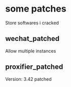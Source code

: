 # some patches
 Store softwares i cracked

## wechat_patched
 Allow multiple instances

## proxifier_patched
 Version: 3.42 patched
